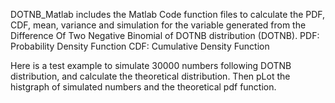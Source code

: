 DOTNB_Matlab includes the Matlab Code function files to calculate the PDF, CDF, mean, variance and simulation for the variable generated from 
the Difference Of Two Negative Binomial of DOTNB distribution (DOTNB).
PDF: Probability Density Function
CDF: Cumulative Density Function

Here is a test example to simulate 30000 numbers following DOTNB distribution, and calculate the theoretical distribution. Then pLot the histgraph of simulated numbers and the theoretical pdf function.

